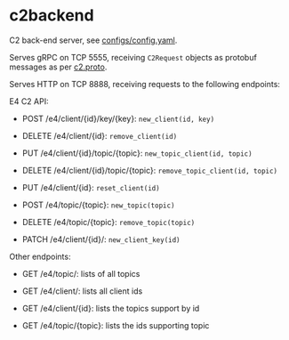 # c2backend

C2 back-end server, see [configs/config.yaml](configs/config.yaml).

Serves gRPC on TCP 5555, receiving `C2Request` objects as protobuf
messages as per [c2.proto](https://gitlab.com/Teserakt/e4go/tree/master/c2proto).

Serves HTTP on TCP 8888, receiving requests to the following endpoints:

E4 C2 API:

* POST /e4/client/{id}/key/{key}: `new_client(id, key)`

* DELETE /e4/client/{id}: `remove_client(id)`

* PUT /e4/client/{id}/topic/{topic}: `new_topic_client(id, topic)`

* DELETE /e4/client/{id}/topic/{topic}: `remove_topic_client(id, topic)`

* PUT /e4/client/{id}: `reset_client(id)` 

* POST /e4/topic/{topic}: `new_topic(topic)`

* DELETE /e4/topic/{topic}: `remove_topic(topic)` 

* PATCH /e4/client/{id}/: `new_client_key(id)` 

Other endpoints:

* GET /e4/topic/: lists of all topics

* GET /e4/client/: lists all client ids

* GET /e4/client/{id}: lists the topics support by id

* GET /e4/topic/{topic}: lists the ids supporting topic
